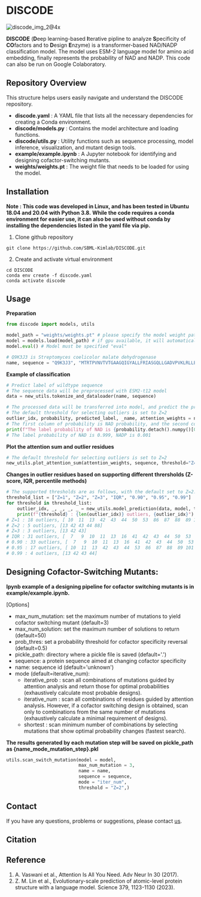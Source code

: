 # DISCODE
![discode_img_2@4x](https://github.com/SBML-Kimlab/DISCODE/assets/153895812/b9a46ca6-7727-40a3-b345-61d19af44a37)



**DISCODE** (**D**eep learning-based **I**terative pipline to analyze **S**pecificity of **CO**factors and to **D**esign **E**nzyme) is a transformer-based NAD/NADP classification model. The model uses ESM-2 language model for amino acid embedding, finally represents the probability of NAD and NADP. This code can also be run on Google Colaboratory.

## Repository Overview
This structure helps users easily navigate and understand the DISCODE repository.
  - **discode.yaml** : A YAML file that lists all the necessary dependencies for creating a Conda environment.
  - **discode/models.py** : Contains the model architecture and loading functions.
  - **discode/utils.py** : Utility functions such as sequence processing, model inference, visualization, and mutant design tools.
  - **example/example.ipynb** : A Jupyter notebook for identifying and designing cofactor-switching mutants.
  - **weights/weights.pt** : The weight file that needs to be loaded for using the model.

## Installation
**Note : This code was developed in Linux, and has been tested in Ubuntu 18.04 and 20.04 with Python 3.8.**
**While the code requires a conda environment for easier use, it can also be used without conda by installing the dependencies listed in the yaml file via pip.**
1. Clone github repository
```
git clone https://github.com/SBML-Kimlab/DISCODE.git
```
2. Create and activate virtual environment
```
cd DISCODE
conda env create -f discode.yaml
conda activate discode
```

## Usage
**Preparation**
```python
from discode import models, utils

model_path = "weights/weights.pt" # please specify the model weight path
model = models.load(model_path) # if gpu available, it will automatically load on gpu
model.eval() # Model must be specified "eval"

# Q9K3J3 is Streptomyces coelicolor malate dehydrogenase
name, sequence = "Q9K3J3", "MTRTPVNVTVTGAAGQIGYALLFRIASGQLLGADVPVKLRLLEITPALKAAEGTAMELDDCAFPLLQGIEITDDPNVAFDGANVALLVGARPRTKGMERGDLLEANGGIFKPQGKAINDHAADDIKVLVVGNPANTNALIAQAAAPDVPAERFTAMTRLDHNRALTQLAKKTGSTVADIKRLTIWGNHSATQYPDIFHATVAGKNAAETVNDEKWLADEFIPTVAKRGAAIIEARGASSAASAANAAIDHVYTWVNGTAEGDWTSMGIPSDGSYGVPEGIISSFPVTTKDGSYEIVQGLDINEFSRARIDASVKELSEEREAVRGLGLI"
```
**Example of classification**
```python
# Predict label of wildtype sequence
# The sequence data will be preprocessed with ESM2-t12 model
data = new_utils.tokenize_and_dataloader(name, sequence)

# The processed data will be transferred into model, and predict the probability, attention weights, and outlier residues
# The default threshold for selecting outliers is set to Z=2
outlier_idx, probability, predicted_label, _name, attention_weights = new_utils.model_prediction(data, model, threshold="Z=2")
# The first column of probability is NAD probability, and the second column is NADP probability
print(f"The label probability of NAD is {probability.detach().numpy()[0]:.3f}, NADP is {probability.detach().numpy()[1]:.3f}")
# The label probability of NAD is 0.999, NADP is 0.001
```
**Plot the attention sum and outlier residues**
```python
# The default threshold for selecting outliers is set to Z=2
new_utils.plot_attention_sum(attention_weights, sequence, threshold="Z=2")
```
**Changes in outlier residues based on supporting different thrersholds (Z-score, IQR, percentile methods)**
```python
# The supported thresholds are as follows, with the default set to Z=2.
threshold_list = ["Z=1", "Z=2", "Z=3", "IQR", "0.90", "0.95", "0.99"]
for threshold in threshold_list:
    outlier_idx, _, _, _, _ = new_utils.model_prediction(data, model, threshold=threshold)
    print(f"{threshold} : {len(outlier_idx)} outliers, {outlier_idx}")
# Z=1 : 18 outliers, [ 10  11  13  42  43  44  50  53  86  87  88  89 101 129 156 158 185 242]
# Z=2 : 5 outliers, [13 42 43 44 88]
# Z=3 : 3 outliers, [13 42 43]
# IQR : 31 outliers, [  7   9  10  11  13  16  41  42  43  44  50  53  54  86  87  88  89  98 101 129 156 158 159 168 185 189 236 237 239 242 286]
# 0.90 : 33 outliers, [  7   9  10  11  13  16  41  42  43  44  50  53  54  86  87  88  89  98 101 108 129 156 158 159 168 185 188 189 236 237 239 242 286]
# 0.95 : 17 outliers, [ 10  11  13  42  43  44  53  86  87  88  89 101 129 156 158 185 242]
# 0.99 : 4 outliers, [13 42 43 44]
```

## Designing Cofactor-Switching Mutants:
**Ipynb example of a designing pipeline for cofactor switching mutants is in example/example.ipynb.**

[Options]
  - max_num_mutation: set the maximum number of mutations to yield cofactor switching mutant (default=3)
  - max_num_solution: set the maximum number of solutions to return (default=50)
  - prob_thres: set a probability threshold for cofactor specificity reversal (default=0.5)
  - pickle_path: directory where a pickle file is saved (default='.')
  - sequence: a protein sequence aimed at changing cofactor specificity
  - name: sequence id (default='unknown')
  - mode (default=iterative_num):
    * iterative_prob : scan all combinations of mutations guided by attention analysis and return those for optimal probabilities (exhaustively calculate most probable designs).
    * iterative_num : scan all combinations of residues guided by attention analysis. However, if a cofactor switching design is obtained, scan only to combinations from the same number of mutations (exhaustively calculate a minimal requirement of designs).
    * shortest : scan minimum number of combinations by selecting mutations that show optimal probability changes (fastest search).

**The results generated by each mutation step will be saved on pickle_path as {name_mode_mutation_step}.pkl**
```python
utils.scan_switch_mutation(model = model,
                           max_num_mutation = 3,
                           name = name,
                           sequence = sequence,
                           mode = "iter_num",
                           threshold = "Z=2",)
```

## Contact
If you have any questions, problems or suggestions, please contact [us](https://sites.google.com/view/systemskimlab/home).

## Citation

## Reference
1. A. Vaswani et al., Attention Is All You Need. Adv Neur In 30 (2017).
2. Z. M. Lin et al., Evolutionary-scale prediction of atomic-level protein structure with a language model. Science 379, 1123-1130 (2023).

